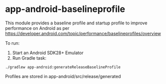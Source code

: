 # app-android-baselineprofile

This module provides a baseline profile and startup profile to improve performance on Android as per
https://developer.android.com/topic/performance/baselineprofiles/overview

To run:
1. Start an Android SDK28+ Emulator
2. Run Gradle task:
```
./gradlew app-android:generateReleaseBaselineProfile
```

Profiles are stored in app-android/src/release/generated
